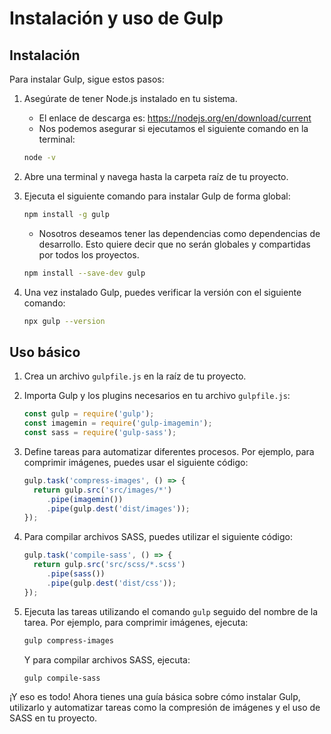 # Instalación y uso de Gulp

## Instalación

Para instalar Gulp, sigue estos pasos:

1. Asegúrate de tener Node.js instalado en tu sistema.
    - El enlace de descarga es: https://nodejs.org/en/download/current
    - Nos podemos asegurar si ejecutamos el siguiente comando en la terminal:
    
    ```bash
    node -v
    ```

2. Abre una terminal y navega hasta la carpeta raíz de tu proyecto.
3. Ejecuta el siguiente comando para instalar Gulp de forma global:

    ```bash
    npm install -g gulp
    ```
    - Nosotros deseamos tener las dependencias como dependencias de desarrollo. Esto quiere decir que no serán globales y compartidas por todos los proyectos.
    ```bash
    npm install --save-dev gulp
    ```
4. Una vez instalado Gulp, puedes verificar la versión con el siguiente comando:

    ```bash
    npx gulp --version
    ```

## Uso básico

1. Crea un archivo `gulpfile.js` en la raíz de tu proyecto.
2. Importa Gulp y los plugins necesarios en tu archivo `gulpfile.js`:

    ```javascript
    const gulp = require('gulp');
    const imagemin = require('gulp-imagemin');
    const sass = require('gulp-sass');
    ```

3. Define tareas para automatizar diferentes procesos. Por ejemplo, para comprimir imágenes, puedes usar el siguiente código:

    ```javascript
    gulp.task('compress-images', () => {
      return gulp.src('src/images/*')
         .pipe(imagemin())
         .pipe(gulp.dest('dist/images'));
    });
    ```

4. Para compilar archivos SASS, puedes utilizar el siguiente código:

    ```javascript
    gulp.task('compile-sass', () => {
      return gulp.src('src/scss/*.scss')
         .pipe(sass())
         .pipe(gulp.dest('dist/css'));
    });
    ```

5. Ejecuta las tareas utilizando el comando `gulp` seguido del nombre de la tarea. Por ejemplo, para comprimir imágenes, ejecuta:

    ```bash
    gulp compress-images
    ```

    Y para compilar archivos SASS, ejecuta:

    ```bash
    gulp compile-sass
    ```

¡Y eso es todo! Ahora tienes una guía básica sobre cómo instalar Gulp, utilizarlo y automatizar tareas como la compresión de imágenes y el uso de SASS en tu proyecto.